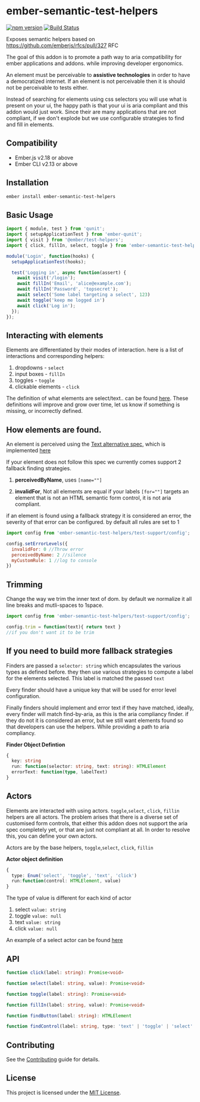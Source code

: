 # ember-semantic-test-helpers

[![npm version](https://badge.fury.io/js/ember-semantic-test-helpers.svg)](https://www.npmjs.com/package/ember-semantic-test-helpers)
[![Build Status](https://travis-ci.org/tradegecko/ember-semantic-test-helpers.svg?branch=master)](https://travis-ci.org/tradegecko/ember-semantic-test-helpers)


Exposes semantic helpers based on https://github.com/emberjs/rfcs/pull/327 RFC

The goal of this addon is to promote a path way to aria compatibility for ember applications and addons. while improving developer ergonomics.

An element must be perceivable to  **assistive technologies** in order to have a democratized internet.
If an element is not perceivable then it is should not be perceivable to tests either.

Instead of searching for elements using css selectors you will use what is present on your ui, the happy path is that your ui is aria compliant and this addon would just work. Since their are many applications that are not compliant, if we don't explode but we use configurable strategies to find and fill in elements.



Compatibility
------------------------------------------------------------------------------

* Ember.js v2.18 or above
* Ember CLI v2.13 or above


Installation
------------------------------------------------------------------------------
```bash
ember install ember-semantic-test-helpers
```

Basic Usage
------------------------------------------------------------------------------

```js
import { module, test } from 'qunit';
import { setupApplicationTest } from 'ember-qunit';
import { visit } from '@ember/test-helpers';
import { click, fillIn, select, toggle } from 'ember-semantic-test-helpers/test-support';

module('Login', function(hooks) {
  setupApplicationTest(hooks);

  test('Logging in', async function(assert) {
    await visit('/login');
    await fillIn('Email', 'alice@example.com');
    await fillIn('Password', 'topsecret');
    await select('Some label targeting a select', 123)
    await toggle('keep me logged in')
    await click('Log in');
  });
});

```
Interacting with elements
------------------------------------------------------------------------------
Elements are differentiated by their modes of interaction. here is a list of interactions and corresponding helpers:
1. dropdowns - `select`
2. input boxes - `fillIn`
3. toggles - `toggle`
4. clickable elements - `click`

The definition of what elements are select/text.. can be found  [here](https://github.com/tradegecko/ember-semantic-test-helpers/blob/master/addon-test-support/definitions/types.js). These definitions will improve and grow over time, let us know if something is missing, or incorrectly defined.

How elements are found.
------------------------------------------------------------------------------
An element is perceived using the [Text alternative spec](https://www.w3.org/TR/accname-1.1/#mapping_additional_nd_te), which is implemented [here](https://github.com/tradegecko/semantic-dom-selectors/blob/master/src/finders/find-by-aria/compute-aria.js)


If your element does not follow this spec we currently comes support 2 fallback finding strategies.

1. **perceivedByName**, uses `[name=""]`

2. **invalidFor**, Not all elements are equal if your labels `[for=""]` targets an element that is not an HTML semantic form control, it is not aria compliant.

if an element is found using a fallback strategy it is considered an error, the severity of that error can be configured. by default all rules are set to 1

```js
import config from 'ember-semantic-test-helpers/test-support/config';

config.setErrorLevels({
  invalidFor: 0 //Throw error
  perceivedByName: 2 //silence
  myCustomRule: 1 //log to console
})

```

Trimming
------------------------------------------------------------------------------
Change the way we trim the inner text of dom. by default we normalize it all line breaks and mutli-spaces to 1space.

```js
import config from 'ember-semantic-test-helpers/test-support/config';

config.trim = function(text){ return text }
//if you don't want it to be trim
```

If you need to build more fallback strategies
------------------------------------------------------------------------------
Finders are passed a `selector: string` which encapsulates the various types as defined before. they then use various strategies to compute a label for the elements selected. This label is matched the passed `text`

Every finder should have a unique key that will be used for error level configuration.

Finally finders should implement and error text if they have matched, ideally, every finder will match find-by-aria, as this is the aria compliancy finder. if they do not it is considered an error, but we still want elements found so that developers can use the helpers. While providing a path to aria compliancy.

**Finder Object Defintion**
```ts
{
  key: string
  run: function(selector: string, text: string): HTMLElement
  errorText: function(type, labelText)
}
```
Actors
------------------------------------------------------------------------------
Elements are interacted with using actors. `toggle`,`select`, `click`, `fillin` helpers are all actors. The problem arises that there is a diverse set of customised form controls, that either this addon does not support the aria spec completely yet, or that are just not compliant at all. In order to resolve this, you can define your own actors.

Actors are by the base helpers, `toggle`,`select`, `click`, `fillin`

**Actor object definition**
```ts
{
  type: Enum('select', 'toggle', 'text', 'click')
  run:function(control: HTMLElement, value)
}
```
The type of value is different for each kind of actor

1. select `value: string`
2. toggle `value: null`
3. text `value: string`
4. click `value: null`

An example of a select actor can be found [here](https://github.com/tradegecko/ember-semantic-test-helpers/blame/master/tests/integration/components/custom-fillers-test.js#L19)

API
------------------------------------------------------------------------------
```ts
function click(label: string): Promise<void>
```

```ts
function select(label: string, value): Promise<void>
```

```ts
function toggle(label: string): Promise<void>
```

```ts
function fillIn(label: string, value): Promise<void>
```

```ts
function findButton(label: string): HTMLElement
```

```ts
function findControl(label: string, type: 'text' | 'toggle' | 'select' | 'form' | 'button'): HTMLElement
```

Contributing
------------------------------------------------------------------------------

See the [Contributing](CONTRIBUTING.md) guide for details.


License
------------------------------------------------------------------------------

This project is licensed under the [MIT License](LICENSE.md).
